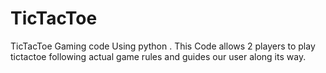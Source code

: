 # TicTacToe
TicTacToe Gaming code Using python . This Code allows 2 players to play tictactoe following actual game rules and guides our user along its way. 
